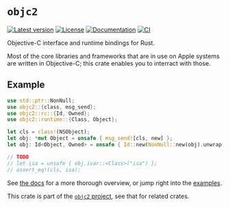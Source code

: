 # `objc2`

[![Latest version](https://badgen.net/crates/v/objc2)](https://crates.io/crates/objc2)
[![License](https://badgen.net/badge/license/MIT/blue)](../LICENSE.txt)
[![Documentation](https://docs.rs/objc2/badge.svg)](https://docs.rs/objc2/)
[![CI](https://github.com/madsmtm/objc2/actions/workflows/ci.yml/badge.svg)](https://github.com/madsmtm/objc2/actions/workflows/ci.yml)

Objective-C interface and runtime bindings for Rust.

Most of the core libraries and frameworks that are in use on Apple systems are
written in Objective-C; this crate enables you to interract with those.

## Example

```rust
use std::ptr::NonNull;
use objc2::{class, msg_send};
use objc2::rc::{Id, Owned};
use objc2::runtime::{Class, Object};

let cls = class!(NSObject);
let obj: *mut Object = unsafe { msg_send![cls, new] };
let obj: Id<Object, Owned> = unsafe { Id::new(NonNull::new(obj).unwrap()) };

// TODO
// let isa = unsafe { obj.ivar::<Class>("isa") };
// assert_eq!(cls, isa);
```

See [the docs](https://docs.rs/objc2/) for a more thorough overview, or jump
right into the [examples].

This crate is part of the [`objc2` project](https://github.com/madsmtm/objc2),
see that for related crates.

[examples]: https://github.com/madsmtm/objc2/tree/master/objc2/examples
